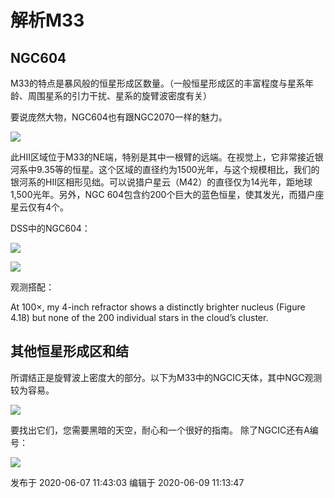 # 解析M33

## NGC604

M33的特点是暴风般的恒星形成区数量。（一般恒星形成区的丰富程度与星系年龄、周围星系的引力干扰、星系的旋臂波密度有关）

要说庞然大物，NGC604也有跟NGC2070一样的魅力。

![](https://pic3.zhimg.com/v2-d400dc4d4453e9fa7debc8d72e806c34_720w.jpg?source=d16d100b)

  

此HII区域位于M33的NE端，特别是其中一根臂的远端。在视觉上，它非常接近银河系中9.35等的恒星。这个区域的直径约为1500光年，与这个规模相比，我们的银河系的HII区相形见绌。可以说猎户星云（M42）的直径仅为14光年，距地球1,500光年。另外，NGC
604包含约200个巨大的蓝色恒星，使其发光，而猎户座星云仅有4个。

  

DSS中的NGC604：

![](https://pic2.zhimg.com/v2-9635a6c19be4dcb18b0fc35865d6fad9_720w.jpg?source=d16d100b)

  

![](https://pic3.zhimg.com/v2-822a91e2b2dbaedfc99942013725160c_720w.png?source=d16d100b)

观测搭配：

At 100×, my 4-inch refractor shows a distinctly brighter nucleus (Figure 4.18)
but none of the 200 individual stars in the cloud’s cluster.

  

## 其他恒星形成区和结

所谓结正是旋臂波上密度大的部分。以下为M33中的NGCIC天体，其中NGC观测较为容易。

![](https://pic2.zhimg.com/v2-077a56751f3b786038256aea6b4c0a62_720w.png?source=d16d100b)

  

要找出它们，您需要黑暗的天空，耐心和一个很好的指南。 除了NGCIC还有A编号：

![](https://pic1.zhimg.com/v2-0a130c7731d7aad87f683a643022dcf5_720w.png?source=d16d100b)

发布于 2020-06-07 11:43:03 编辑于 2020-06-09 11:13:47

